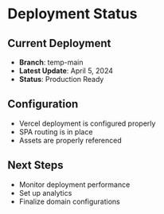 # Deployment Status

## Current Deployment
- **Branch**: temp-main
- **Latest Update**: April 5, 2024
- **Status**: Production Ready

## Configuration
- Vercel deployment is configured properly
- SPA routing is in place
- Assets are properly referenced

## Next Steps
- Monitor deployment performance
- Set up analytics
- Finalize domain configurations 